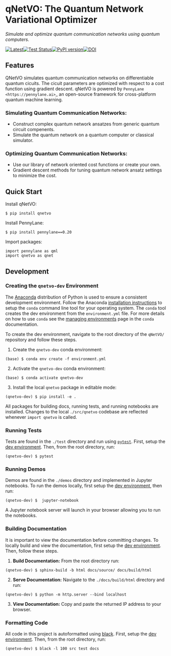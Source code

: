 # qNetVO: The Quantum Network Variational Optimizer

*Simulate and optimize quantum communication networks using quantum computers.*

[![Latest](https://img.shields.io/badge/docs-latest-blue.svg)](https://chitambarlab.github.io/qNetVO/index.html)[![Test Status](https://github.com/ChitambarLab/qNetVO/actions/workflows/run_tests.yml/badge.svg?branch=main)](https://github.com/ChitambarLab/qNetVO/actions/workflows/run_tests.yml)[![PyPI version](https://badge.fury.io/py/qNetVO.svg)](https://badge.fury.io/py/qNetVO)[![DOI](https://zenodo.org/badge/DOI/10.5281/zenodo.6345835.svg)](https://doi.org/10.5281/zenodo.6345835)

## Features

QNetVO simulates quantum communication networks on differentiable quantum cicuits.
The cicuit parameters are optimized with respect to a cost function using gradient descent.
qNetVO is powered by `PennyLane <https://pennylane.ai>`_ an open-source framework
for cross-platform quantum machine learning.

### Simulating Quantum Communication Networks:

* Construct complex quantum network ansatzes from generic quantum circuit compenents.
* Simulate the quantum network on a quantum computer or classical simulator.

### Optimizing Quantum Communication Networks:

* Use our library of network oriented cost functions or create your own.
* Gradient descent methods for tuning quantum network ansatz settings to minimize the cost.

## Quick Start

Install qNetVO:

```
$ pip install qnetvo
```

Install PennyLane:

```
$ pip install pennylane==0.20
```

Import packages:

```
import pennylane as qml
import qnetvo as qnet
```

## Development

### Creating the `qnetvo-dev` Environment

The [Anaconda](https://docs.conda.io/projects/conda/en/latest/glossary.html#anaconda-glossary) distribution of Python is used to ensure a consistent development environment.
Follow the Anaconda [installation instructions](https://docs.conda.io/projects/conda/en/latest/user-guide/install/index.html#installation) to setup the `conda` command line tool for your
operating system.
The `conda` tool creates the dev environment from the `environment.yml` file.
For more details on how to use `conda` see the [managing environments](https://docs.conda.io/projects/conda/en/latest/user-guide/tasks/manage-environments.html) page in the `conda` documentation.

To create the dev environment, navigate to the root directory of the `qNetVO/` repository and follow these steps.

1. Create the `qnetvo-dev` conda environment:

```
(base) $ conda env create -f environment.yml
```

2. Activate the `qnetvo-dev` conda environment:

```
(base) $ conda activate qnetvo-dev
```

3. Install the local `qnetvo` package in editable mode:

```
(qnetvo-dev) $ pip install -e .
```

All packages for building docs, running tests, and running notebooks are installed.
Changes to the local `./src/qnetvo` codebase are reflected whenever `import qnetvo` is called.

### Running Tests

Tests are found in the `./test` directory and run using [`pytest`](https://docs.pytest.org/en/7.0.x/).
First, setup the [dev environment](https://github.com/ChitambarLab/qNetVO#environment).
Then, from the root directory, run:

```
(qnetvo-dev) $ pytest
```

### Running Demos

Demos are found in the `./demos` directory and implemented in Jupyter notebooks.
To run the demos locally, first setup the [dev environment](https://github.com/ChitambarLab/qNetVO#environment), then run:

```
(qnetvo-dev) $  jupyter-notebook
```
A Jupyter notebook server will launch in your browser allowing you to run the notebooks.

### Building Documentation

It is important to view the documentation before committing changes.
To locally build and view the documentation, first setup the [dev environment](https://github.com/ChitambarLab/qNetVO#environment).
Then, follow these steps.


1. **Build Documentation:** From the root directory run:

```
(qnetvo-dev) $ sphinx-build -b html docs/source/ docs/build/html
```

2. **Serve Documentation:** Navigate to the `./docs/build/html` directory and run:

```
(qnetvo-dev) $ python -m http.server --bind localhost
```

3. **View Documentation:** Copy and paste the returned IP address to your browser.

### Formatting Code

All code in this project is autoformatted using [black](https://black.readthedocs.io/en/stable/).
First, setup the [dev environment](https://github.com/ChitambarLab/qNetVO#environment).
Then, from the root directory, run:

```
(qnetvo-dev) $ black -l 100 src test docs
```


